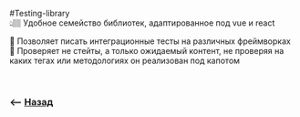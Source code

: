#Testing-library  
👆🏽 Удобное семейство библиотек, адаптированное под vue и react

🔹 Позволяет писать интеграционные тесты на различных фреймворках  
🔹 Проверяет не стейты, а только ожидаемый контент, не проверяя на каких тегах или методологиях он реализован под капотом  


<br>

### ⟵ **<a href="../../readme.md">Назад</a>**